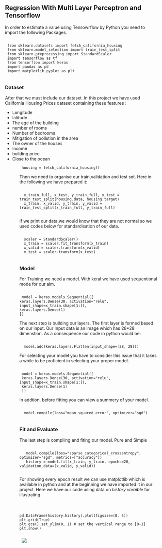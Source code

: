  <h2> Regression With Multi Layer Perceptron and Tensorflow</h2>
 
 <p> In order to estimate a value using Tensowrflow by Python you need to import the following Packages. </p>
 <code>
 from sklearn.datasets import fetch_california_housing
 from sklearn.model_selection import train_test_split
 from sklearn.preprocessing import StandardScaler
 import tensorflow as tf
 from tensorflow import keras
 import pandas as pd
 import matplotlib.pyplot as plt
 </code>
 
 <H3> Dataset </H3>
 
 <p> After that we must include our dataset. In this project we have used California Housing Prices dataset containing these features :  </p>
 
 <ul>
  <li>Longitude</li>
     <li>latitude</li>
     <li>The age of the building</li>
     <li>number of rooms</li>
     <li>Number of bedrooms</li>
     <li>Mitigation of pollution in the area</li>
     <li>The owner of the houses</li>
     <li>Income</li>
     <li>building price</li>
     <li>Close to the ocean</li>
 <ul>
  
<code> housing = fetch_california_housing()
</code>
<p> Then we need to organise our train,validation and test set. Here in the following we have prepared it: </p>

  
<code>
  x_train_full, x_test, y_train_full, y_test = train_test_split(housing.data, housing.target)
  x_train, x_valid, y_train, y_valid = train_test_split(x_train_full, y_train_full)
 </code>
 
 <p> If we print our data,we would know that they are not normal so we used codes below for standardisation of our data.  </p>
 
  
 <code> 
  scaler = StandardScaler()
  x_train = scaler.fit_transform(x_train)
  x_valid = scaler.transform(x_valid)
  x_test = scaler.transform(x_test) 
 </code>
  
 <h3> Model </h3>
  <p> For Training we need a model. With keral we have used sequentional mode for our aim. </p>
  
<code>
 model = keras.models.Sequential([
keras.layers.Dense(30, activation="relu", input_shape=x_train.shape[1:]),
keras.layers.Dense(1)
])
</code>
<p> The next step is building our layers. The first layer is formed based on our input. Our Input data is an image which has 28*28 dimenstion. As a consequence our code in python would be:  </p>

<code> 
  model.add(keras.layers.Flatten(input_shape=[28, 28]))
</code>
 
 <p> For selecting your model you have to consider this issue that it takes a while to be proficient in selecting your proper model.</p>
 
<code>
 model = keras.models.Sequential([
 keras.layers.Dense(30, activation="relu", input_shape=x_train.shape[1:]),
 keras.layers.Dense(1)
 ])
</code>
 
 <p>
 In addtion, before fitting you can view a summery of your model.
 </p>
 <code>
  model.compile(loss="mean_squared_error", optimizer="sgd")
 </code>
 <h3> Fit and Evaluate </h3>
 <p>
 The last step is compiling and fiting our model. Pure and Simple
 </p>
 <code>
   model.compile(loss="sparse_categorical_crossentropy", optimizer="sgd", metrics=["accuracy"])
   history = model.fit(x_train, y_train, epochs=20, validation_data=(x_valid, y_valid))
 </code>

<p> 
 For showing every epoch result we can use matplotlib which is available in python and at the beginning we have imported it in our project. Here we have our code using data on <i> history varaible </i> for illustrating.
 </p>
 
 <code>
 
 pd.DataFrame(history.history).plot(figsize=(8, 5))
plt.grid(True)
plt.gca().set_ylim(0, 1) # set the vertical range to [0-1]
plt.show()

 
 </code>
 <img src='https://github.com/AIAML/Regression_using_multi_layer_perceptron/blob/master/myplot.png' />
 
 
 
 
 
